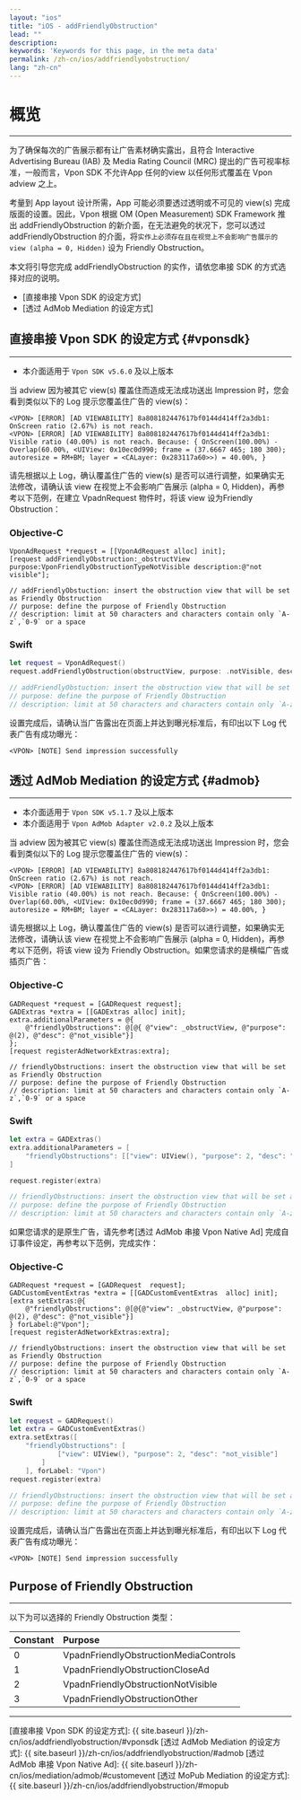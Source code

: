 ```yaml
---
layout: "ios"
title: "iOS - addFriendlyObstruction"
lead: ""
description:
keywords: 'Keywords for this page, in the meta data'
permalink: /zh-cn/ios/addfriendlyobstruction/
lang: "zh-cn"
---
```

# 概览
---

为了确保每次的广告展示都有让广告素材确实露出，且符合 Interactive Advertising Bureau (IAB) 及 Media Rating Council (MRC) 提出的广告可视率标准，一般而言，Vpon SDK 不允许App 任何的view 以任何形式覆盖在 Vpon adview 之上。

考量到 App layout 设计所需，App 可能必须要透过透明或不可见的 view(s) 完成版面的设置。因此，Vpon 根据 OM (Open Measurement) SDK Framework 推出 addFriendlyObstruction 的新介面，在无法避免的状况下，您可以透过 addFriendlyObstruction 的介面，将`实作上必须存在且在视觉上不会影响广告展示的 view (alpha = 0, Hidden)` 设为 Friendly Obstruction。

本文将引导您完成 addFriendlyObstruction 的实作，请依您串接 SDK 的方式选择对应的说明。

* [直接串接 Vpon SDK 的设定方式]
* [透过 AdMob Mediation 的设定方式]


## 直接串接 Vpon SDK 的设定方式 {#vponsdk}
---

* 本介面适用于 `Vpon SDK v5.6.0` 及以上版本

当 adview 因为被其它 view(s) 覆盖住而造成无法成功送出 Impression 时，您会看到类似以下的 Log 提示您覆盖住广告的 view(s)：

```
<VPON> [ERROR] [AD VIEWABILITY] 8a808182447617bf0144d414ff2a3db1: OnScreen ratio (2.67%) is not reach.
<VPON> [ERROR] [AD VIEWABILITY] 8a808182447617bf0144d414ff2a3db1: Visible ratio (40.00%) is not reach. Because: { OnScreen(100.00%) - Overlap(60.00%, <UIView: 0x10ec0d990; frame = (37.6667 465; 180 300); autoresize = RM+BM; layer = <CALayer: 0x283117a60>>) = 40.00%, }
```

请先根据以上 Log，确认覆盖住广告的 view(s) 是否可以进行调整，如果确实无法修改，请确认该 view 在视觉上不会影响广告展示 (alpha = 0, Hidden)，再参考以下范例，在建立 VpadnRequest 物件时，将该 view 设为Friendly Obstruction：


### Objective-C

```objc
VponAdRequest *request = [[VponAdRequest alloc] init];
[request addFriendlyObstruction:_obstructView purpose:VponFriendlyObstructionTypeNotVisible description:@"not visible"];

// addFriendlyObstuction: insert the obstruction view that will be set as Friendly Obstruction
// purpose: define the purpose of Friendly Obstruction
// description: limit at 50 characters and characters contain only `A-z`,`0-9` or a space
```

### Swift

```swift
let request = VponAdRequest()
request.addFriendlyObstruction(obstructView, purpose: .notVisible, description: “not visible”)

// addFriendlyObstuction: insert the obstruction view that will be set as Friendly Obstruction
// purpose: define the purpose of Friendly Obstruction
// description: limit at 50 characters and characters contain only `A-z`,`0-9` or a space
```

设置完成后，请确认当广告露出在页面上并达到曝光标准后，有印出以下 Log 代表广告有成功曝光：

```
<VPON> [NOTE] Send impression successfully
```


## 透过 AdMob Mediation 的设定方式 {#admob}
---

* 本介面适用于 `Vpon SDK v5.1.7` 及以上版本
* 本介面适用于 `Vpon AdMob Adapter v2.0.2` 及以上版本

当 adview 因为被其它 view(s) 覆盖住而造成无法成功送出 Impression 时，您会看到类似以下的 Log 提示您覆盖住广告的 view(s)：

```
<VPON> [ERROR] [AD VIEWABILITY] 8a808182447617bf0144d414ff2a3db1: OnScreen ratio (2.67%) is not reach.
<VPON> [ERROR] [AD VIEWABILITY] 8a808182447617bf0144d414ff2a3db1: Visible ratio (40.00%) is not reach. Because: { OnScreen(100.00%) - Overlap(60.00%, <UIView: 0x10ec0d990; frame = (37.6667 465; 180 300); autoresize = RM+BM; layer = <CALayer: 0x283117a60>>) = 40.00%, }
```

请先根据以上 Log，确认覆盖住广告的 view(s) 是否可以进行调整，如果确实无法修改，请确认该 view 在视觉上不会影响广告展示 (alpha = 0, Hidden)，再参考以下范例，将该 view 设为 Friendly Obstruction。如果您请求的是横幅广告或插页广告：

### Objective-C

```objc
GADRequest *request = [GADRequest request];
GADExtras *extra = [[GADExtras alloc] init];
extra.additionalParameters = @{
	@"friendlyObstructions": @[@{ @"view": _obstructView, @"purpose": @(2), @"desc": @"not_visible"}]
};
[request registerAdNetworkExtras:extra];

// friendlyObstructions: insert the obstruction view that will be set as Friendly Obstruction
// purpose: define the purpose of Friendly Obstruction
// description: limit at 50 characters and characters contain only `A-z`,`0-9` or a space
```

### Swift

```swift
let extra = GADExtras()
extra.additionalParameters = [
	"friendlyObstructions": [["view": UIView(), "purpose": 2, "desc": "not_visible"]]
]

request.register(extra)

// friendlyObstructions: insert the obstruction view that will be set as Friendly Obstruction
// purpose: define the purpose of Friendly Obstruction
// description: limit at 50 characters and characters contain only `A-z`,`0-9` or a space
```

如果您请求的是原生广告，请先参考[透过 AdMob 串接 Vpon Native Ad] 完成自订事件设定，再参考以下范例，完成实作：

### Objective-C

```objc
GADRequest *request = [GADRequest  request];
GADCustomEventExtras *extra = [[GADCustomEventExtras  alloc] init];
[extra setExtras:@{
	@"friendlyObstructions": @[@{@"view": _obstructView, @"purpose": @(2), @"desc": @"not_visible"}]
} forLabel:@"Vpon"];
[request registerAdNetworkExtras:extra];

// friendlyObstructions: insert the obstruction view that will be set as Friendly Obstruction
// purpose: define the purpose of Friendly Obstruction
// description: limit at 50 characters and characters contain only `A-z`,`0-9` or a space
```

### Swift

```swift
let request = GADRequest()
let extra = GADCustomEventExtras()
extra.setExtras([
	"friendlyObstructions": [
			["view": UIView(), "purpose": 2, "desc": "not_visible"]
		]
	], forLabel: "Vpon")
request.register(extra)

// friendlyObstructions: insert the obstruction view that will be set as Friendly Obstruction
// purpose: define the purpose of Friendly Obstruction
// description: limit at 50 characters and characters contain only `A-z`,`0-9` or a space
```

设置完成后，请确认当广告露出在页面上并达到曝光标准后，有印出以下 Log 代表广告有成功曝光：

```
<VPON> [NOTE] Send impression successfully
```



## Purpose of Friendly Obstruction
---
以下为可以选择的 Friendly Obstruction 类型：

| Constant| Purpose |
|:--------|:--------|
| 0 | VpadnFriendlyObstructionMediaControls |
| 1 | VpadnFriendlyObstructionCloseAd |
| 2 | VpadnFriendlyObstructionNotVisible |
| 3 | VpadnFriendlyObstructionOther |



---
[直接串接 Vpon SDK 的设定方式]: {{ site.baseurl }}/zh-cn/ios/addfriendlyobstruction/#vponsdk
[透过 AdMob Mediation 的设定方式]: {{ site.baseurl }}/zh-cn/ios/addfriendlyobstruction/#admob
[透过 AdMob 串接 Vpon Native Ad]: {{ site.baseurl }}/zh-cn/ios/mediation/admob/#customevent
[透过 MoPub Mediation 的设定方式]: {{ site.baseurl }}/zh-cn/ios/addfriendlyobstruction/#mopub